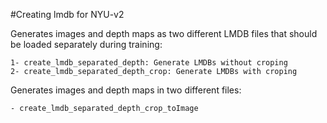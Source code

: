 #Creating lmdb for NYU-v2

Generates images and depth maps as two different LMDB files that should be loaded separately during training:

	1- create_lmdb_separated_depth: Generate LMDBs without croping
	2- create_lmdb_separated_depth_crop: Generate LMDBs with croping

Generates images and depth maps in two different files:

	- create_lmdb_separated_depth_crop_toImage
